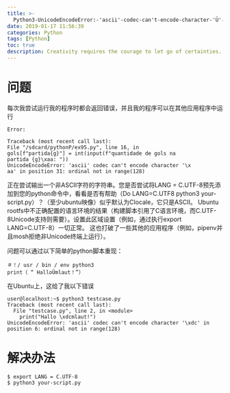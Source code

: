 ```yaml
---
title: >-
  Python3-UnicodeEncodeError:-'ascii'-codec-can't-encode-character-'Ü'-in-position-6:-ordinal-not-in-range(128)
date: 2019-01-17 11:56:39
categories: Python
tags: [Python]
toc: true
description: Creativity requires the courage to let go of certainties.
---
```

# 问题
每次我尝试运行我的程序时都会返回错误，并且我的程序可以在其他应用程序中运行

```
Error:

Traceback (most recent call last):
File "/sdcard/pythonP/ex95.py", line 16, in 
gols[f"partida{g}"] = int(input(f"quantidade de gols na
partida {g}\xaa: "))
UnicodeEncodeError: 'ascii' codec can't encode character '\x
aa' in position 31: ordinal not in range(128)
```
正在尝试输出一个非ASCII字符的字符串。您是否尝试将LANG = C.UTF-8预先添加到您的python命令中，看看是否有帮助（Do LANG=C.UTF8 python3 your-script.py）？（至少ubuntu映像）似乎默认为Clocale，它只是ASCII。
Ubuntu rootfs中不正确配置的语言环境的结果（构建脚本引用了C语言环境，而C.UTF-8Unicode支持则需要）。设置此区域设置（例如，通过执行export LANG=C.UTF-8）一切正常。
这也打破了一些其他的应用程序（例如，pipenv并且mosh拒绝非Unicode终端上运行）。

问题可以通过以下简单的python脚本重现：

```
＃！/ usr / bin / env python3 
print（ “ HalloÜmlaut！”）
```
在Ubuntu上，这给了我以下错误
```
user@localhost:~$ python3 testcase.py
Traceback (most recent call last):
  File "testcase.py", line 2, in <module>
    print("Hallo \xdcmlaut!")
UnicodeEncodeError: 'ascii' codec can't encode character '\xdc' in position 6: ordinal not in range(128)
```

# 解决办法

```
$ export LANG = C.UTF-8
$ python3 your-script.py
```

